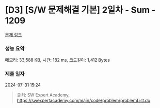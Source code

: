 # [D3] [S/W 문제해결 기본] 2일차 - Sum - 1209 

[문제 링크](https://swexpertacademy.com/main/code/problem/problemDetail.do?contestProbId=AV13_BWKACUCFAYh) 

### 성능 요약

메모리: 33,588 KB, 시간: 182 ms, 코드길이: 1,412 Bytes

### 제출 일자

2024-07-31 15:24



> 출처: SW Expert Academy, https://swexpertacademy.com/main/code/problem/problemList.do